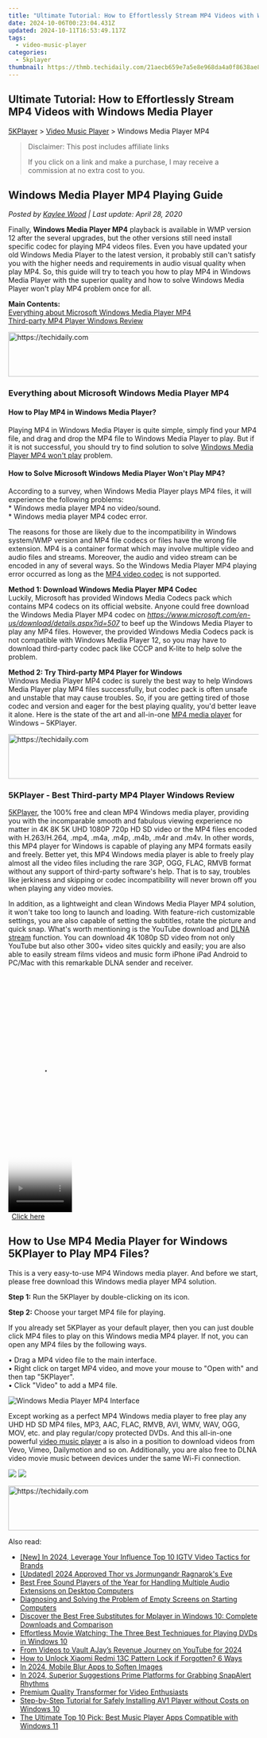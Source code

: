 ```yaml
---
title: "Ultimate Tutorial: How to Effortlessly Stream MP4 Videos with Windows Media Player"
date: 2024-10-06T00:23:04.431Z
updated: 2024-10-11T16:53:49.117Z
tags:
  - video-music-player
categories:
  - 5kplayer
thumbnail: https://thmb.techidaily.com/21aecb659e7a5e8e968da4a0f8638ae8bdef383eb58685f2674b422f72c9c0b9.jpg
---
```


## Ultimate Tutorial: How to Effortlessly Stream MP4 Videos with Windows Media Player

[5KPlayer](https://tools.techidaily.com/5kplayer/products/) \> [Video Music Player](https://tools.techidaily.com/5kplayer/video-music-player/) \> Windows Media Player MP4

>  Disclaimer: This post includes affiliate links
>
>  If you click on a link and make a purchase, I may receive a commission at no extra cost to you.
>

## Windows Media Player MP4 Playing Guide

 _Posted by [Kaylee Wood](https://www.quora.com/profile/Amanda-Hu-21) | Last update: April 28, 2020_

Finally, **Windows Media Player MP4** playback is available in WMP version 12 after the several upgrades, but the other versions still need install specific codec for playing MP4 videos files. Even you have updated your old Windows Media Player to the latest version, it probably still can't satisfy you with the higher needs and requirements in audio visual quality when play MP4\. So, this guide will try to teach you how to play MP4 in Windows Media Player with the superior quality and how to solve Windows Media Player won't play MP4 problem once for all.

**Main Contents:**  
[Everything about Microsoft Windows Media Player MP4](https://tools.techidaily.com/5kplayer/video-music-player/)  
[Third-party MP4 Player Windows Review](https://tools.techidaily.com/5kplayer/video-music-player/)

<!-- affiliate ads begin -->
<a href="https://appsumo.8odi.net/c/5597632/2087394/7443" target="_top" id="2087394">
  <img src="//a.impactradius-go.com/display-ad/7443-2087394" border="0" alt="https://techidaily.com" width="728" height="90"/>
</a>
<img height="0" width="0" src="https://appsumo.8odi.net/i/5597632/2087394/7443" style="position:absolute;visibility:hidden;" border="0" />
<!-- affiliate ads end -->

### Everything about Microsoft Windows Media Player MP4

#### **How to Play MP4 in Windows Media Player?**

Playing MP4 in Windows Media Player is quite simple, simply find your MP4 file, and drag and drop the MP4 file to Windows Media Player to play. But if it is not successful, you should try to find solution to solve [Windows Media Player MP4 won't play](https://tools.techidaily.com/5kplayer/video-music-player/) problem.

#### **How to Solve Microsoft Windows Media Player Won't Play MP4?**

According to a survey, when Windows Media Player plays MP4 files, it will experience the following problems:  
 \* Windows media player MP4 no video/sound.  
 \* Windows media player MP4 codec error.

The reasons for those are likely due to the incompatibility in Windows system/WMP version and MP4 file codecs or files have the wrong file extension. MP4 is a container format which may involve multiple video and audio files and streams. Moreover, the audio and video stream can be encoded in any of several ways. So the Windows Media Player MP4 playing error occurred as long as the [MP4 video codec](https://tools.techidaily.com/5kplayer/video-music-player/) is not supported.

**Method 1: Download Windows Media Player MP4 Codec**  
 Luckily, Microsoft has provided Windows Media Codecs pack which contains MP4 codecs on its official website. Anyone could free download the Windows Media Player MP4 codec on _https://www.microsoft.com/en-us/download/details.aspx?id=507_ to beef up the Windows Media Player to play any MP4 files. However, the provided Windows Media Codecs pack is not compatible with Windows Media Player 12, so you may have to download third-party codec pack like CCCP and K-lite to help solve the problem.

**Method 2: Try Third-party MP4 Player for Windows**  
 Windows Media Player MP4 codec is surely the best way to help Windows Media Player play MP4 files successfully, but codec pack is often unsafe and unstable that may cause troubles. So, if you are getting tired of those codec and version and eager for the best playing quality, you'd better leave it alone. Here is the state of the art and all-in-one [MP4 media player](https://tools.techidaily.com/5kplayer/video-music-player/) for Windows – 5KPlayer.

<!-- affiliate ads begin -->
<a href="https://laganoo.pxf.io/c/5597632/1528696/16446" target="_top" id="1528696">
  <img src="//a.impactradius-go.com/display-ad/16446-1528696" border="0" alt="https://techidaily.com" width="728" height="90"/>
</a>
<img height="0" width="0" src="https://laganoo.pxf.io/i/5597632/1528696/16446" style="position:absolute;visibility:hidden;" border="0" />
<!-- affiliate ads end -->

### 5KPlayer - Best Third-party MP4 Player Windows Review

[5KPlayer](https://tools.techidaily.com/5kplayer/products/), the 100% free and clean MP4 Windows media player, providing you with the incomparable smooth and fabulous viewing experience no matter in 4K 8K 5K UHD 1080P 720p HD SD video or the MP4 files encoded with H.263/H.264, .mp4, .m4a, .m4p, .m4b, .m4r and .m4v. In other words, this MP4 player for Windows is capable of playing any MP4 formats easily and freely. Better yet, this MP4 Windows media player is able to freely play almost all the video files including the rare 3GP, OGG, FLAC, RMVB format without any support of third-party software's help. That is to say, troubles like jerkiness and skipping or codec incompatibility will never brown off you when playing any video movies.

In addition, as a lightweight and clean Windows Media Player MP4 solution, it won't take too long to launch and loading. With feature-rich customizable settings, you are also capable of setting the subtitles, rotate the picture and quick snap. What's worth mentioning is the YouTube download and [DLNA stream](https://tools.techidaily.com/5kplayer/dlna/) function. You can download 4K 1080p SD video from not only YouTube but also other 300+ video sites quickly and easily; you are also able to easily stream films videos and music form iPhone iPad Android to PC/Mac with this remarkable DLNA sender and receiver.

<!-- affiliate ads begin -->
<span id="1993654">
					<video width="128" height="480" style="cursor:pointer"
           poster="//a.impactradius-go.com/display-clicktoplayimage/1993654.png"
           onclick="if(!this.playClicked){this.play();this.setAttribute('controls',true);this.playClicked=true;}">
	   <source src="//a.impactradius-go.com/display-ad/22993-1993654">
	   <img src="//a.impactradius-go.com/display-clicktoplayimage/1993654.png" style="border: none; height: 100%; width: 100%; object-fit: contain">
	</video>
	<div style="width:80px;text-align:center"><a href="javascript:window.open(decodeURIComponent('https%3A%2F%2Fhomestyler.sjv.io%2Fc%2F5597632%2F1993654%2F22993'), '_blank');void(0);">Click here</a></div>
</span>
<img height="0" width="0" src="https://imp.pxf.io/i/5597632/1993654/22993" style="position:absolute;visibility:hidden;" border="0" />
<!-- affiliate ads end -->

## How to Use MP4 Media Player for Windows 5KPlayer to Play MP4 Files?

This is a very easy-to-use MP4 Windows media player. And before we start, please free download this Windows media player MP4 solution.

**Step 1:** Run the 5KPlayer by double-clicking on its icon.

**Step 2:** Choose your target MP4 file for playing.

If you already set 5KPlayer as your default player, then you can just double click MP4 files to play on this Windows media MP4 player. If not, you can open any MP4 files by the following ways.  
  
• Drag a MP4 video file to the main interface.  
• Right click on target MP4 video, and move your mouse to "Open with" and then tap "5KPlayer".  
• Click "Video" to add a MP4 file. 

![Windows Media Player MP4 Interface](https://www.5kplayer.com/video-music-player/img/vlc-player-windows-8-xsy-050701.jpg) 

Except working as a perfect MP4 Windows media player to free play any UHD HD SD MP4 files, MP3, AAC, FLAC, RMVB, AVI, WMV, WAV, OGG, MOV, etc. and play regular/copy protected DVDs. And this all-in-one powerful [video music player](https://tools.techidaily.com/5kplayer/video-music-player/) a is also in a position to download videos from Vevo, Vimeo, Dailymotion and so on. Additionally, you are also free to DLNA video movie music between devices under the same Wi-Fi connection.

[![](https://www.5kplayer.com/video-music-player/../button/freedownwhitewin.png)](https://tools.techidaily.com/5kplayer/products/) [![](https://www.5kplayer.com/video-music-player/../button/freedownwhitemac.png)](https://tools.techidaily.com/5kplayer/products/)

<!-- affiliate ads begin -->
<a href="https://arkmc.pxf.io/c/5597632/352555/5172" target="_top" id="352555">
  <img src="//a.impactradius-go.com/display-ad/5172-352555" border="0" alt="https://techidaily.com" width="720" height="90"/>
</a>
<img height="0" width="0" src="https://arkmc.pxf.io/i/5597632/352555/5172" style="position:absolute;visibility:hidden;" border="0" />
<!-- affiliate ads end -->

<ins class="adsbygoogle"
     style="display:block"
     data-ad-format="autorelaxed"
     data-ad-client="ca-pub-7571918770474297"
     data-ad-slot="1223367746"></ins>

<ins class="adsbygoogle"
     style="display:block"
     data-ad-client="ca-pub-7571918770474297"
     data-ad-slot="8358498916"
     data-ad-format="auto"
     data-full-width-responsive="true"></ins>

<span class="atpl-alsoreadstyle">Also read:</span>
<div><ul>
<li><a href="https://instagram-video-recordings.techidaily.com/new-in-2024-leverage-your-influence-top-10-igtv-video-tactics-for-brands/"><u>[New] In 2024, Leverage Your Influence Top 10 IGTV Video Tactics for Brands</u></a></li>
<li><a href="https://digital-screen-recording.techidaily.com/updated-2024-approved-thor-vs-jormungandr-ragnaroks-eve/"><u>[Updated] 2024 Approved Thor vs Jormungandr Ragnarok's Eve</u></a></li>
<li><a href="https://video-ai-editor.techidaily.com/best-free-sound-players-of-the-year-for-handling-multiple-audio-extensions-on-desktop-computers/"><u>Best Free Sound Players of the Year for Handling Multiple Audio Extensions on Desktop Computers</u></a></li>
<li><a href="https://tech-renaissance.techidaily.com/diagnosing-and-solving-the-problem-of-empty-screens-on-starting-computers/"><u>Diagnosing and Solving the Problem of Empty Screens on Starting Computers</u></a></li>
<li><a href="https://video-ai-editor.techidaily.com/discover-the-best-free-substitutes-for-mplayer-in-windows-10-complete-downloads-and-comparison/"><u>Discover the Best Free Substitutes for Mplayer in Windows 10: Complete Downloads and Comparison</u></a></li>
<li><a href="https://video-ai-editor.techidaily.com/effortless-movie-watching-the-three-best-techniques-for-playing-dvds-in-windows-10/"><u>Effortless Movie Watching: The Three Best Techniques for Playing DVDs in Windows 10</u></a></li>
<li><a href="https://youtube-stream.techidaily.com/from-videos-to-vault-ajays-revenue-journey-on-youtube-for-2024/"><u>From Videos to Vault AJay’s Revenue Journey on YouTube for 2024</u></a></li>
<li><a href="https://unlock-android.techidaily.com/how-to-unlock-xiaomi-redmi-13c-pattern-lock-if-forgotten-6-ways-by-drfone-android/"><u>How to Unlock Xiaomi Redmi 13C Pattern Lock if Forgotten? 6 Ways</u></a></li>
<li><a href="https://extra-approaches.techidaily.com/in-2024-mobile-blur-apps-to-soften-images/"><u>In 2024, Mobile Blur Apps to Soften Images</u></a></li>
<li><a href="https://some-guidance.techidaily.com/in-2024-superior-suggestions-prime-platforms-for-grabbing-snapalert-rhythms/"><u>In 2024, Superior Suggestions Prime Platforms for Grabbing SnapAlert Rhythms</u></a></li>
<li><a href="https://extra-resources.techidaily.com/premium-quality-transformer-for-video-enthusiasts/"><u>Premium Quality Transformer for Video Enthusiasts</u></a></li>
<li><a href="https://video-ai-editor.techidaily.com/step-by-step-tutorial-for-safely-installing-av1-player-without-costs-on-windows-10/"><u>Step-by-Step Tutorial for Safely Installing AV1 Player without Costs on Windows 10</u></a></li>
<li><a href="https://video-ai-editor.techidaily.com/the-ultimate-top-10-pick-best-music-player-apps-compatible-with-windows-11/"><u>The Ultimate Top 10 Pick: Best Music Player Apps Compatible with Windows 11</u></a></li>
</ul></div>

